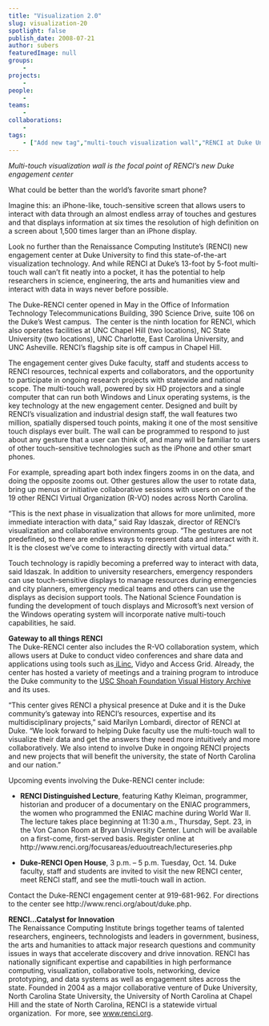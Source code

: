 ```yaml
---
title: "Visualization 2.0"
slug: visualization-20
spotlight: false
publish_date: 2008-07-21
author: subers
featuredImage: null
groups:
    - 
projects:
    - 
people:
    - 
teams: 
    - 
collaborations:
    - 
tags:
    - ["Add new tag","multi-touch visualization wall","RENCI at Duke University"]
---
```

<p><em>Multi-touch visualization wall is the focal point of RENCI’s new Duke engagement center</em></p>

<p>What could be better than the world’s favorite smart phone?</p>

<p>Imagine this: an iPhone-like, touch-sensitive screen that allows users to interact with data through an almost endless array of touches and gestures and that displays information at six times the resolution of high definition on a screen about 1,500 times larger than an iPhone display. <!--more--></p>

<p>Look no further than the Renaissance Computing Institute’s (RENCI) new engagement center at Duke University to find this state-of-the-art visualization technology. And while RENCI at Duke’s 13-foot by 5-foot multi-touch wall can’t fit neatly into a pocket, it has the potential to help researchers in science, engineering, the arts and humanities view and interact with data in ways never before possible.</p>


<!--<iframe src="features/lead_vid/lead_vid_flv.html" width="585px" height="370px" frameborder="0" marginwidth=0 marginheight=0 scrolling="no"></iframe> -->


<p>The Duke-RENCI center opened in May in the Office of Information Technology Telecommunications Building, 390 Science Drive, suite 106 on the Duke’s West campus.  The center is the ninth location for RENCI, which also operates facilities at UNC Chapel Hill (two locations), NC State University (two locations), UNC Charlotte, East Carolina University, and UNC Asheville. RENCI’s flagship site is off campus in Chapel Hill.</p>

<p>The engagement center gives Duke faculty, staff and students access to RENCI resources, technical experts and collaborators, and the opportunity to participate in ongoing research projects with statewide and national scope. The multi-touch wall, powered by six HD projectors and a single computer that can run both Windows and Linux operating systems, is the key technology at the new engagement center. Designed and built by RENCI’s visualization and industrial design staff, the wall features two million, spatially dispersed touch points, making it one of the most sensitive touch displays ever built. The wall can be programmed to respond to just about any gesture that a user can think of, and many will be familiar to users of other touch-sensitive technologies such as the iPhone and other smart phones.</p>

<p> For example, spreading apart both index fingers zooms in on the data, and doing the opposite zooms out. Other gestures allow the user to rotate data, bring up menus or initiative collaborative sessions with users on one of the 19 other RENCI Virtual Organization (R-VO) nodes across North Carolina.</p>

<p>“This is the next phase in visualization that allows for more unlimited, more immediate interaction with data,” said Ray Idaszak, director of RENCI’s visualization and collaborative environments group. “The gestures are not predefined, so there are endless ways to represent data and interact with it. It is the closest we’ve come to interacting directly with virtual data.”</p>

<p>Touch technology is rapidly becoming a preferred way to interact with data, said Idaszak. In addition to university researchers, emergency responders can use touch-sensitive displays to manage resources during emergencies and city planners, emergency medical teams and others can use the displays as decision support tools. The National Science Foundation is funding the development of touch displays and Microsoft’s next version of the Windows operating system will incorporate native multi-touch capabilities, he said.</p>

<p><strong>Gateway to all things  RENCI</strong><br />
 The Duke-RENCI center also includes the R-VO collaboration system, which allows users at Duke to conduct video conferences and share data and applications using tools such as<a href="http://www.ilinc.com/" target="_blank"> iLinc</a>, Vidyo and Access Grid. Already, the center has hosted a variety of meetings and a training program to introduce the Duke community to the <a href="http://vha.renci.org/" target="_blank">USC Shoah Foundation Visual History Archive</a> and its uses.</p>

<p>“This center gives RENCI a physical presence at Duke and it is the Duke community’s gateway into RENCI’s resources, expertise and its multidisciplinary projects,” said Marilyn Lombardi, director of RENCI at Duke. “We look forward to helping Duke faculty use the multi-touch wall to visualize their data and get the answers they need more intuitively and more collaboratively. We also intend to involve Duke in ongoing RENCI projects and new projects that will benefit the university, the state of North Carolina and our nation.”</p>

<p>Upcoming events involving the Duke-RENCI center include:</p>


<ul>
		<li><strong>RENCI  Distinguished Lecture</strong>, featuring Kathy Kleiman, programmer, historian and producer of a documentary on the ENIAC programmers, the women who programmed the ENIAC machine during World War II. The lecture takes place beginning at 11:30 a.m., Thursday, Sept. 23, in the Von Canon Room at Bryan University Center. Lunch will be available on a first-come, first-served basis. Register online at http://www.renci.org/focusareas/eduoutreach/lectureseries.php</li>
</ul>
<ul>
		<li><strong>Duke-RENCI  Open House</strong>, 3 p.m. – 5 p.m. Tuesday, Oct. 14. Duke faculty, staff and students are invited to visit the new RENCI center, meet RENCI staff, and see the mutli-touch wall in action.</li>
</ul>


<p>Contact the Duke-RENCI engagement center at 919-681-962. For  directions to the center see http://www.renci.org/about/duke.php.</p>

<p><strong>RENCI…Catalyst for  Innovation</strong><br />
 The Renaissance Computing Institute brings together teams of talented researchers, engineers, technologists and leaders in government, business, the arts and humanities to attack major research questions and community issues in ways that accelerate discovery and drive innovation. RENCI has nationally significant expertise and capabilities in high performance computing, visualization, collaborative tools, networking, device prototyping, and data systems as well as engagement sites across the state. Founded in 2004 as a major collaborative venture of Duke University, North Carolina State University, the University of North Carolina at Chapel Hill and the state of North Carolina, RENCI is a statewide virtual organization.  For more, see <a href="../">www.renci.org</a>.</p>
